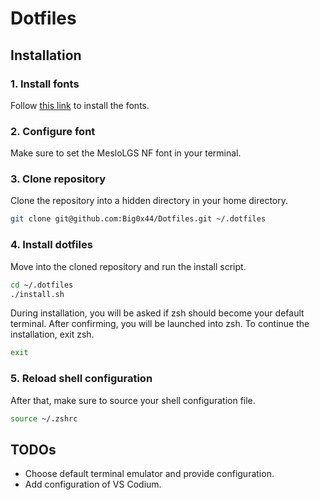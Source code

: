 # Dotfiles

## Installation

### 1. Install fonts

Follow [this link](https://github.com/romkatv/powerlevel10k?tab=readme-ov-file#meslo-nerd-font-patched-for-powerlevel10k) to install the fonts.

### 2. Configure font

Make sure to set the MesloLGS NF font in your terminal.

### 3. Clone repository

Clone the repository into a hidden directory in your home directory.

```bash
git clone git@github.com:Big0x44/Dotfiles.git ~/.dotfiles
```

### 4. Install dotfiles

Move into the cloned repository and run the install script.

```bash
cd ~/.dotfiles
./install.sh
```

During installation, you will be asked if zsh should become your default terminal. After confirming, you will be launched into zsh. To continue the installation, exit zsh.

```bash
exit
```

### 5. Reload shell configuration

After that, make sure to source your shell configuration file.

```bash
source ~/.zshrc
```

## TODOs
- Choose default terminal emulator and provide configuration.
- Add configuration of VS Codium.
